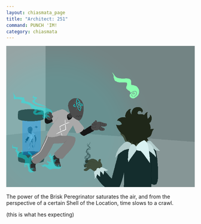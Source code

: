 ```yaml
---
layout: chiasmata_page
title: "Architect: 251"
command: PUNCH 'IM!
category: chiasmata
---
```


![251](/chiasmata/images/narrative/249.png)

The power of the Brisk Peregrinator saturates the air, and from the perspective of a certain Shell of the Location, time slows to a crawl.

<p class="Archie">(this is what hes expecting)</p>